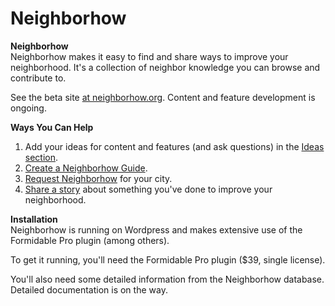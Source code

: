 Neighborhow
===========

<p><strong>Neighborhow</strong><br/>
Neighborhow makes it easy to find and share ways to improve your neighborhood. It's a collection of neighbor knowledge you can browse and contribute to.</p>

<p>See the beta site <a href="http://neighborhow.org">at neighborhow.org</a>. Content and feature development is ongoing.</p> 
	
<p><strong>Ways You Can Help</strong>
	<ol>
		<li>Add your ideas for content and features (and ask questions) in the <a href="http://neighborhow.org/ideas" title="Go to Ideas">Ideas section</a>.</li>
		<li><a href="http://neighborhow.org/create-guide" title="Create a Guide">Create a Neighborhow Guide</a>.</li>
		<li><a href="http://neighborhow.org/request" title="Request Neighborhow">Request Neighborhow</a> for your city.</li>
		<li><a href="http://neighborhow.org/submit-story" title="Share your story">Share a story</a> about something you've done to improve your neighborhood.</li>
	</ol>
</p>

<p><strong>Installation</strong><br/>
Neighborhow is running on Wordpress and makes extensive use of the Formidable Pro plugin (among others).</p>
<p>To get it running, you'll need the Formidable Pro plugin ($39, single license).</p>
<p>You'll also need some detailed information from the Neighborhow database. Detailed documentation is on the way.</p>